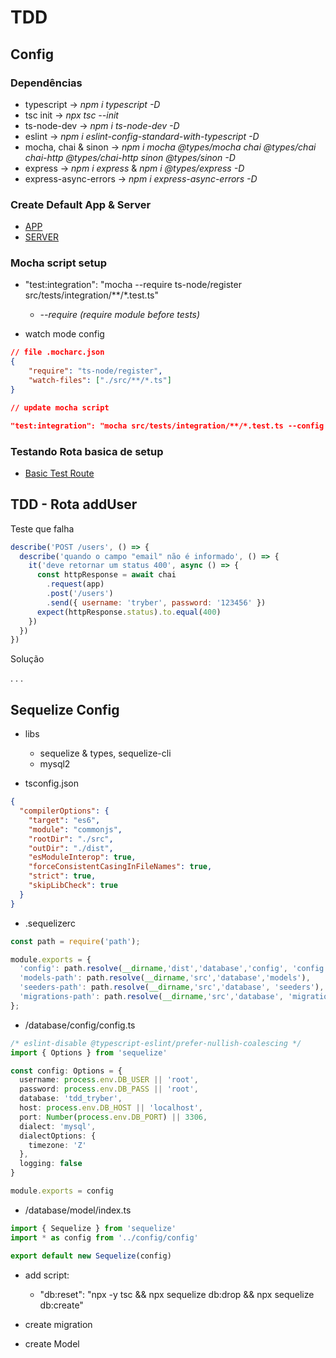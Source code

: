 # TDD

## Config

### Dependências 
- typescript -> *npm i typescript -D*
- tsc init -> *npx tsc --init*
- ts-node-dev -> *npm i ts-node-dev -D*
- eslint -> *npm i eslint-config-standard-with-typescript -D*
- mocha, chai & sinon -> *npm i mocha @types/mocha chai @types/chai chai-http @types/chai-http sinon @types/sinon -D*
- express -> *npm i express* & *npm i @types/express -D*
- express-async-errors -> *npm i express-async-errors -D*

### Create Default App & Server

- [APP](./src/api/app.ts)
- [SERVER](./src/api/server.ts)

### Mocha script setup

- "test:integration": "mocha --require ts-node/register src/tests/integration/**/*.test.ts" 
  - *--require (require module before tests)*

- watch mode config
```json
// file .mocharc.json
{
    "require": "ts-node/register",
    "watch-files": ["./src/**/*.ts"] 
}

// update mocha script

"test:integration": "mocha src/tests/integration/**/*.test.ts --config ./.mocharc.json --watch --exit",
```

### Testando Rota basica de setup

- [Basic Test Route](./src/tests/integration/basicRoute.test.ts)

## TDD - Rota addUser

Teste que falha

```js
describe('POST /users', () => {
  describe('quando o campo "email" não é informado', () => {
    it('deve retornar um status 400', async () => {
      const httpResponse = await chai
        .request(app)
        .post('/users')
        .send({ username: 'tryber', password: '123456' })
      expect(httpResponse.status).to.equal(400)
    })
  })
})
```

Solução

.
.
.


## Sequelize Config

- libs
  - sequelize & types, sequelize-cli
  - mysql2

- tsconfig.json
```json
{
  "compilerOptions": {
    "target": "es6",                                  
    "module": "commonjs",                            
    "rootDir": "./src",                             
    "outDir": "./dist",                            
    "esModuleInterop": true,   
    "forceConsistentCasingInFileNames": true,          
    "strict": true,                                 
    "skipLibCheck": true                        
  }
}
```

- .sequelizerc

```ts
const path = require('path');

module.exports = {
  'config': path.resolve(__dirname,'dist','database','config', 'config.js'),
  'models-path': path.resolve(__dirname,'src','database','models'),
  'seeders-path': path.resolve(__dirname,'src','database', 'seeders'),
  'migrations-path': path.resolve(__dirname,'src','database', 'migrations'),
};
```

- /database/config/config.ts
```ts
/* eslint-disable @typescript-eslint/prefer-nullish-coalescing */
import { Options } from 'sequelize'

const config: Options = {
  username: process.env.DB_USER || 'root',
  password: process.env.DB_PASS || 'root',
  database: 'tdd_tryber',
  host: process.env.DB_HOST || 'localhost',
  port: Number(process.env.DB_PORT) || 3306,
  dialect: 'mysql',
  dialectOptions: {
    timezone: 'Z'
  },
  logging: false
}

module.exports = config
```

- /database/model/index.ts
```ts
import { Sequelize } from 'sequelize'
import * as config from '../config/config'

export default new Sequelize(config)
```

- add script:
  - "db:reset": "npx -y tsc && npx sequelize db:drop && npx sequelize db:create"

- create migration

- create Model